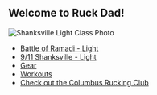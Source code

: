 ## Welcome to Ruck Dad!

![Shanksville Light Class Photo](https://github.com/joshcastle/ruck-dad/blob/master/images/FB_IMG_1568023064863.jpg "Shanksville Light Class Photo")

* [Battle of Ramadi - Light]()
* [9/11 Shanksville - Light]()
* [Gear]()
* [Workouts]()
* [Check out the Columbus Rucking Club](https://www.facebook.com/columbusruckingclub/)
